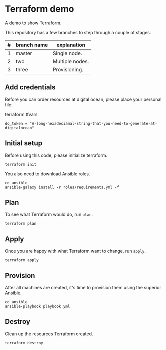 # Terraform demo

A demo to show Terraform.

This repository has a few branches to step through a couple of stages.

|#|branch name|explanation    |
|-|-----------|---------------|
|1|master     |Single node.   |
|2|two        |Multiple nodes.|
|3|three      |Provisioning.  |

## Add credentials

Before you can order resources at digital ocean, please place your personal file:

terraform.tfvars
```
do_token = "A-long-hexadeciamal-string-that-you-need-to-generate-at-digitalocean"
```

## Initial setup

Before using this code, please initialize terraform.

```
terraform init
```

You also need to download Ansible roles.

```
cd ansible
ansible-galaxy install -r roles/requirements.yml -f
```

## Plan

To see what Terraform would do, run `plan`.

```
terraform plan
```

## Apply

Once you are happy with what Terraform want to change, run `apply`.

```
terraform apply
```

## Provision

After all machines are created, it's time to provision them using the superior Ansible.

```
cd ansible
ansible-playbook playbook.yml
```


## Destroy

Clean up the resources Terraform created.

```
terraform destroy
```
